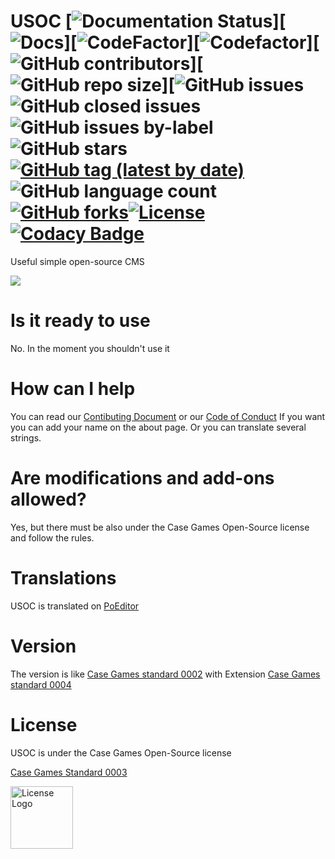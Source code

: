 # USOC [![Documentation Status](https://readthedocs.org/projects/usoc/badge/?version=latest)][![Docs](https://usoc.readthedocs.io/en/latest/?badge=latest)][![CodeFactor](https://www.codefactor.io/repository/github/case-games/usoc/badge/master)][![Codefactor](https://www.codefactor.io/repository/github/case-games/usoc/overview/master)][![GitHub contributors](https://img.shields.io/github/contributors/Case-Games/USOC)][![GitHub repo size](https://img.shields.io/github/repo-size/Case-Games/USOC)][![GitHub issues](https://img.shields.io/github/issues/Case-Games/USOC)![GitHub closed issues](https://img.shields.io/github/issues-closed-raw/Case-Games/USOC)![GitHub issues by-label](https://img.shields.io/github/issues/Case-Games/USOC/bug)![GitHub stars](https://img.shields.io/github/stars/Case-Games/USOC)[![GitHub tag (latest by date)](https://img.shields.io/github/v/tag/Case-Games/USOC?label=Latest%20Version)](https://github.com/Case-Games/USOC/releases)![GitHub language count](https://img.shields.io/github/languages/count/Case-Games/USOC)[![GitHub forks](https://img.shields.io/github/forks/Case-Games/USOC)](https://github.com/Case-Games/USOC/network/members)[![License](https://img.shields.io/badge/License-Case%20Games%20Open--Source%20License-important)](https://standards.casegames.ch/cgs/0003/v1.txt)[![Codacy Badge](https://app.codacy.com/project/badge/Grade/9c5f474aa55e4eb1a63729a4692aaf90)](https://www.codacy.com/gh/Case-Games/USOC?utm_source=github.com&amp;utm_medium=referral&amp;utm_content=Case-Games/USOC&amp;utm_campaign=Badge_Grade)
Useful simple open-source CMS

![](https://img.shields.io/badge/Version%20in%20developement%20in%20this%20branch-Pb2.0Bfx0-blue)
# Is it ready to use
No. In the moment you shouldn't use it
# How can I help
You can read our [Contibuting Document](https://github.com/Case-Games/USOC/blob/master/CONTRIBUTING.md) or our [Code of Conduct](https://github.com/Case-Games/USOC/blob/master/CODE_OF_CONDUCT.md)
If you want you can add your name on the about page.
Or you can translate several strings.
# Are modifications and add-ons allowed?
Yes, but there must be also under the Case Games Open-Source license and follow the rules.
# Translations
USOC is translated on [PoEditor](https://poeditor.com/join/project/48DXSLQlVr)
# Version
The version is like [Case Games standard 0002](https://standards.casegames.ch/cgs/0002/v1.txt) with Extension [Case Games standard 0004](https://standards.casegames.ch/cgs/0004/v1.txt)
# License
USOC is under the Case Games Open-Source license

[Case Games Standard 0003](https://standards.casegames.ch/cgs/0003/v1.txt)

<img src="https://casegames.ch/license/os/v1.png" alt="License Logo" width="100" data-canonical-src="https://casegames.ch/license/os/v1.png">
